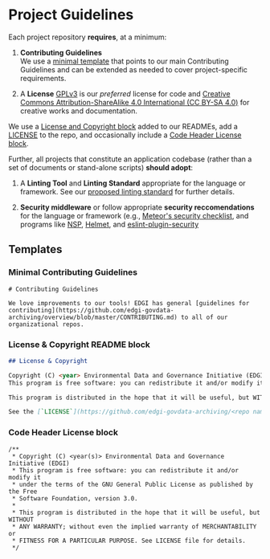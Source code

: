# Project Guidelines

Each project repository **requires**, at a minimum:

1.  **Contributing Guidelines**  
We use a [minimal template](#minimal-contributing-guidelines) that points to our main Contributing Guidelines and can be extended as needed to cover project-specific requirements.

1.  A **License**
[GPLv3](http://gplv3.fsf.org/) is our _preferred_ license for code and [Creative Commons Attribution-ShareAlike 4.0 International (CC BY-SA 4.0)](https://creativecommons.org/licenses/by-sa/4.0/) for creative works and documentation.

  We use a [License and Copyright block](#license-and-copyright-readme-block) added to our READMEs, add a [LICENSE](https://github.com/edgi-govdata-archiving/overview/blob/master/LICENSE) to the repo, and occasionally include a [Code Header License block](#code-header-license-block).
  
Further, all projects that constitute an application codebase (rather than a set of documents or stand-alone scripts) **should adopt**:

1. A **Linting Tool** and **Linting Standard** appropriate for the language or framework. See our [proposed linting standard](./protocol/linting.md) for further details.

1. **Security middleware** or follow appropriate **security reccomendations** for the language or framework (e.g., [Meteor's security checklist](https://guide.meteor.com/security.html), and programs like [NSP](https://github.com/nodesecurity/nsp), [Helmet](https://github.com/helmetjs/helmet), and [eslint-plugin-security](https://github.com/nodesecurity/eslint-plugin-security)

## Templates

### Minimal Contributing Guidelines

```
# Contributing Guidelines

We love improvements to our tools! EDGI has general [guidelines for contributing](https://github.com/edgi-govdata-archiving/overview/blob/master/CONTRIBUTING.md) to all of our organizational repos.
```

### License & Copyright README block

```md
## License & Copyright

Copyright (C) <year> Environmental Data and Governance Initiative (EDGI)
This program is free software: you can redistribute it and/or modify it under the terms of the GNU General Public License as published by the Free Software Foundation, version 3.0.

This program is distributed in the hope that it will be useful, but WITHOUT ANY WARRANTY; without even the implied warranty of MERCHANTABILITY or FITNESS FOR A PARTICULAR PURPOSE.

See the [`LICENSE`](https://github.com/edgi-govdata-archiving/<repo name here>/blob/master/LICENSE) file for details.
```

### Code Header License block

```
/**
 * Copyright (C) <year(s)> Environmental Data and Governance Initiative (EDGI)
 * This program is free software: you can redistribute it and/or modify it
 * under the terms of the GNU General Public License as published by the Free
 * Software Foundation, version 3.0.
 *
 * This program is distributed in the hope that it will be useful, but WITHOUT
 * ANY WARRANTY; without even the implied warranty of MERCHANTABILITY or
 * FITNESS FOR A PARTICULAR PURPOSE. See LICENSE file for details.
 */
```
